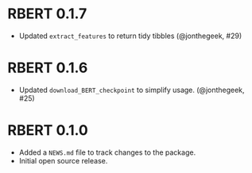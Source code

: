 # RBERT 0.1.7

* Updated `extract_features` to return tidy tibbles (@jonthegeek, #29)

# RBERT 0.1.6

* Updated `download_BERT_checkpoint` to simplify usage. (@jonthegeek, #25)

# RBERT 0.1.0

* Added a `NEWS.md` file to track changes to the package.
* Initial open source release.
